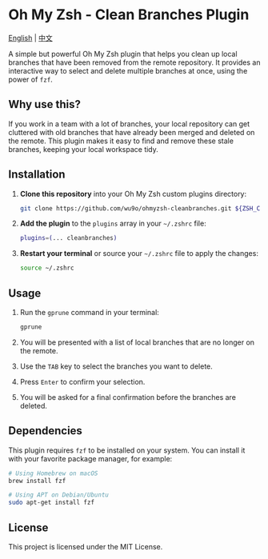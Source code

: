 # Oh My Zsh - Clean Branches Plugin

[English](./README.md) | [中文](./README.zh-CN.md)

A simple but powerful Oh My Zsh plugin that helps you clean up local branches that have been removed from the remote repository. It provides an interactive way to select and delete multiple branches at once, using the power of `fzf`.

## Why use this?

If you work in a team with a lot of branches, your local repository can get cluttered with old branches that have already been merged and deleted on the remote. This plugin makes it easy to find and remove these stale branches, keeping your local workspace tidy.

## Installation

1.  **Clone this repository** into your Oh My Zsh custom plugins directory:

    ```bash
    git clone https://github.com/wu9o/ohmyzsh-cleanbranches.git ${ZSH_CUSTOM:-~/.oh-my-zsh/custom}/plugins/cleanbranches
    ```

2.  **Add the plugin** to the `plugins` array in your `~/.zshrc` file:

    ```zsh
    plugins=(... cleanbranches)
    ```

3.  **Restart your terminal** or source your `~/.zshrc` file to apply the changes:

    ```bash
    source ~/.zshrc
    ```

## Usage

1.  Run the `gprune` command in your terminal:

    ```bash
    gprune
    ```

2.  You will be presented with a list of local branches that are no longer on the remote.

3.  Use the `TAB` key to select the branches you want to delete.

4.  Press `Enter` to confirm your selection.

5.  You will be asked for a final confirmation before the branches are deleted.

## Dependencies

This plugin requires `fzf` to be installed on your system. You can install it with your favorite package manager, for example:

```bash
# Using Homebrew on macOS
brew install fzf

# Using APT on Debian/Ubuntu
sudo apt-get install fzf
```

## License

This project is licensed under the MIT License.